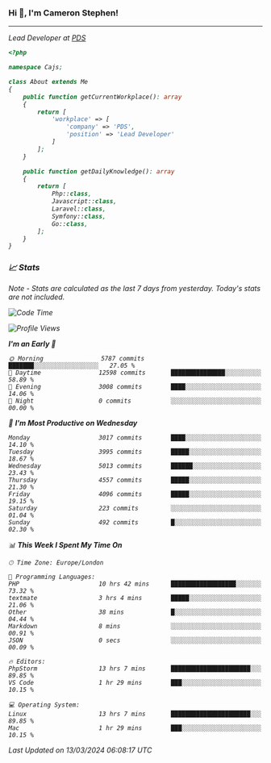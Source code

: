 ### Hi 👋, I'm Cameron Stephen!
<hr>
<p><em>Lead Developer at <a href="https://prindatasolutions.co.uk">PDS</a></p>


```php
<?php

namespace Cajs;

class About extends Me
{
    public function getCurrentWorkplace(): array
    {
        return [
            'workplace' => [
                'company' => 'PDS',
                'position' => 'Lead Developer'
            ]
        ];
    }

    public function getDailyKnowledge(): array
    {
        return [
            Php::class,
            Javascript::class,
            Laravel::class,
            Symfony::class,
            Go::class,
        ];
    }
}
```

### 📈 Stats
<p><em>Note - Stats are calculated as the last 7 days from yesterday. Today's stats are not included.</em></p>


<!--START_SECTION:waka-->
![Code Time](http://img.shields.io/badge/Code%20Time-3%2C733%20hrs%2015%20mins-blue)

![Profile Views](http://img.shields.io/badge/Profile%20Views-0-blue)

**I'm an Early 🐤** 

```text
🌞 Morning                5787 commits        ███████░░░░░░░░░░░░░░░░░░   27.05 % 
🌆 Daytime                12598 commits       ███████████████░░░░░░░░░░   58.89 % 
🌃 Evening                3008 commits        ████░░░░░░░░░░░░░░░░░░░░░   14.06 % 
🌙 Night                  0 commits           ░░░░░░░░░░░░░░░░░░░░░░░░░   00.00 % 
```
📅 **I'm Most Productive on Wednesday** 

```text
Monday                   3017 commits        ████░░░░░░░░░░░░░░░░░░░░░   14.10 % 
Tuesday                  3995 commits        █████░░░░░░░░░░░░░░░░░░░░   18.67 % 
Wednesday                5013 commits        ██████░░░░░░░░░░░░░░░░░░░   23.43 % 
Thursday                 4557 commits        █████░░░░░░░░░░░░░░░░░░░░   21.30 % 
Friday                   4096 commits        █████░░░░░░░░░░░░░░░░░░░░   19.15 % 
Saturday                 223 commits         ░░░░░░░░░░░░░░░░░░░░░░░░░   01.04 % 
Sunday                   492 commits         █░░░░░░░░░░░░░░░░░░░░░░░░   02.30 % 
```


📊 **This Week I Spent My Time On** 

```text
🕑︎ Time Zone: Europe/London

💬 Programming Languages: 
PHP                      10 hrs 42 mins      ██████████████████░░░░░░░   73.32 % 
textmate                 3 hrs 4 mins        █████░░░░░░░░░░░░░░░░░░░░   21.06 % 
Other                    38 mins             █░░░░░░░░░░░░░░░░░░░░░░░░   04.44 % 
Markdown                 8 mins              ░░░░░░░░░░░░░░░░░░░░░░░░░   00.91 % 
JSON                     0 secs              ░░░░░░░░░░░░░░░░░░░░░░░░░   00.09 % 

🔥 Editors: 
PhpStorm                 13 hrs 7 mins       ██████████████████████░░░   89.85 % 
VS Code                  1 hr 29 mins        ███░░░░░░░░░░░░░░░░░░░░░░   10.15 % 

💻 Operating System: 
Linux                    13 hrs 7 mins       ██████████████████████░░░   89.85 % 
Mac                      1 hr 29 mins        ███░░░░░░░░░░░░░░░░░░░░░░   10.15 % 
```


 Last Updated on 13/03/2024 06:08:17 UTC
<!--END_SECTION:waka-->
